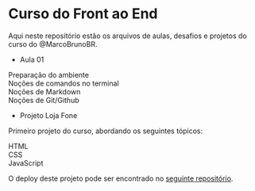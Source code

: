 # Curso do Front ao End

Aqui neste repositório estão os arquivos de aulas, desafios e projetos do curso do @MarcoBrunoBR.

- Aula 01

Preparação do ambiente  
Noções de comandos no terminal  
Noções de Markdown  
Noções de Git/Github

- Projeto Loja Fone

Primeiro projeto do curso, abordando os seguintes tópicos:

HTML  
CSS  
JavaScript

O deploy deste projeto pode ser encontrado no [seguinte repositório](https://github.com/fpsaraiva/fpsaraiva.github.io).
